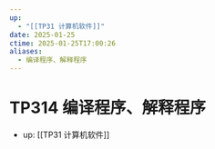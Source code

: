 ```yaml
---
up:
  - "[[TP31 计算机软件]]"
date: 2025-01-25
ctime: 2025-01-25T17:00:26
aliases:
  - 编译程序、解释程序
---
```


# TP314 编译程序、解释程序

- up: [[TP31 计算机软件]]
